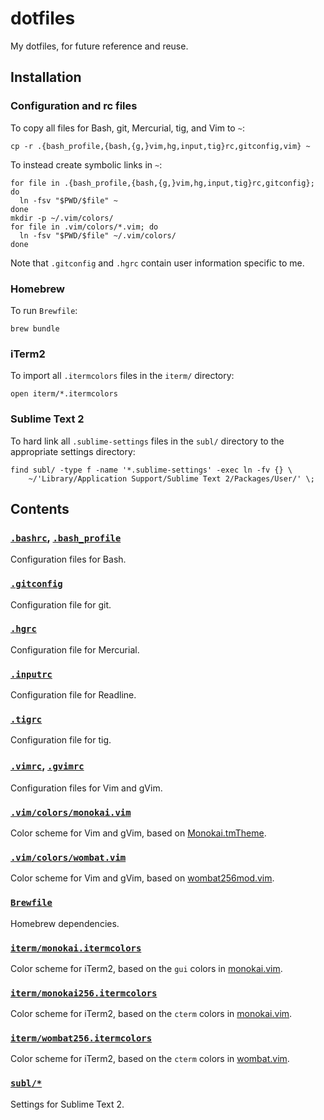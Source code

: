 <!-- Nikita Kouevda -->
<!-- 2014/07/13 -->

# dotfiles

My dotfiles, for future reference and reuse.

## Installation

### Configuration and rc files

To copy all files for Bash, git, Mercurial, tig, and Vim to `~`:

    cp -r .{bash_profile,{bash,{g,}vim,hg,input,tig}rc,gitconfig,vim} ~

To instead create symbolic links in `~`:

    for file in .{bash_profile,{bash,{g,}vim,hg,input,tig}rc,gitconfig}; do
      ln -fsv "$PWD/$file" ~
    done
    mkdir -p ~/.vim/colors/
    for file in .vim/colors/*.vim; do
      ln -fsv "$PWD/$file" ~/.vim/colors/
    done

Note that `.gitconfig` and `.hgrc` contain user information specific to me.

### Homebrew

To run `Brewfile`:

    brew bundle

### iTerm2

To import all `.itermcolors` files in the `iterm/` directory:

    open iterm/*.itermcolors

### Sublime Text 2

To hard link all `.sublime-settings` files in the `subl/` directory to the
appropriate settings directory:

    find subl/ -type f -name '*.sublime-settings' -exec ln -fv {} \
        ~/'Library/Application Support/Sublime Text 2/Packages/User/' \;

## Contents

### [`.bashrc`](.bashrc), [`.bash_profile`](.bash_profile)

Configuration files for Bash.

### [`.gitconfig`](.gitconfig)

Configuration file for git.

### [`.hgrc`](.hgrc)

Configuration file for Mercurial.

### [`.inputrc`](.inputrc)

Configuration file for Readline.

### [`.tigrc`](.tigrc)

Configuration file for tig.

### [`.vimrc`](.vimrc), [`.gvimrc`](.gvimrc)

Configuration files for Vim and gVim.

### [`.vim/colors/monokai.vim`](.vim/colors/monokai.vim)

Color scheme for Vim and gVim, based on
[Monokai.tmTheme](https://github.com/textmate/monokai.tmbundle).

### [`.vim/colors/wombat.vim`](.vim/colors/wombat.vim)

Color scheme for Vim and gVim, based on
[wombat256mod.vim](http://www.vim.org/scripts/script.php?script_id=2465).

### [`Brewfile`](Brewfile)

Homebrew dependencies.

### [`iterm/monokai.itermcolors`](iterm/monokai.itermcolors)

Color scheme for iTerm2, based on the `gui` colors in
[monokai.vim](.vim/colors/monokai.vim).

### [`iterm/monokai256.itermcolors`](iterm/monokai256.itermcolors)

Color scheme for iTerm2, based on the `cterm` colors in
[monokai.vim](.vim/colors/monokai.vim).

### [`iterm/wombat256.itermcolors`](iterm/wombat256.itermcolors)

Color scheme for iTerm2, based on the `cterm` colors in
[wombat.vim](.vim/colors/wombat.vim).

### [`subl/*`](subl/)

Settings for Sublime Text 2.
